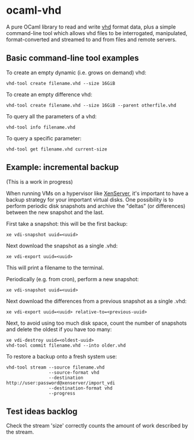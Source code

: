 ocaml-vhd
=========

A pure OCaml library to read and write [vhd](http://en.wikipedia.org/wiki/VHD_(file_format)) format data, plus a simple command-line tool which allows vhd files to be interrogated, manipulated, format-converted and streamed to and from files and remote servers.

Basic command-line tool examples
--------------------------------

To create an empty dynamic (i.e. grows on demand) vhd:
```
vhd-tool create filename.vhd --size 16GiB
```

To create an empty difference vhd:
```
vhd-tool create filename.vhd --size 16GiB --parent otherfile.vhd
```

To query all the parameters of a vhd:
```
vhd-tool info filename.vhd
```

To query a specific parameter:
```
vhd-tool get filename.vhd current-size
```

Example: incremental backup
---------------------------

(This is a work in progress)

When running VMs on a hypervisor like [XenServer](http://www.xenserver.org/), it's important to have a backup strategy for your important virtual disks. One possibility is to perform periodic disk snapshots and archive the "deltas" (or differences) between the new snapshot and the last.

First take a snapshot: this will be the first backup:
```
xe vdi-snapshot uuid=<uuid>
```
Next download the snapshot as a single .vhd:
```
xe vdi-export uuid=<uuid>
```
This will print a filename to the terminal.

Periodically (e.g. from cron), perform a new snapshot:
```
xe vdi-snapshot uuid=<uuid>
```
Next download the differences from a previous snapshot as a single .vhd:
```
xe vdi-export uuid=<uuid> relative-to=<previous-uuid>
```
Next, to avoid using too much disk space, count the number of snapshots and delete the oldest if you have too many:
```
xe vdi-destroy uuid=<oldest-uuid>
vhd-tool commit filename.vhd --into older.vhd
```

To restore a backup onto a fresh system use:
```
vhd-tool stream --source filename.vhd
                --source-format vhd
                --destination http://user:password@xenserver/import_vdi
                --destination-format vhd
                --progress
```

Test ideas backlog
------------------

Check the stream 'size' correctly counts the amount of
work described by the stream.


